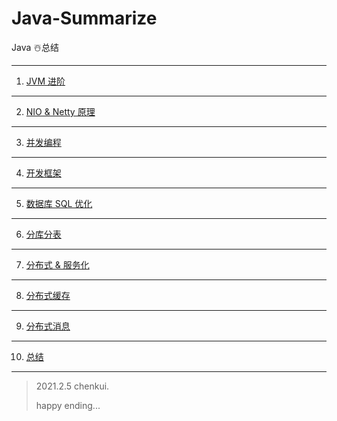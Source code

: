 # Java-Summarize


Java ☃️总结

---

1. [JVM 进阶](https://github.com/oliverschen/Java-Summarize/blob/main/doc/JVM.md)

---

2. [NIO & Netty 原理](https://github.com/oliverschen/Java-Summarize/blob/main/doc/NIO.md)

---

3. [并发编程](https://github.com/oliverschen/Java-Summarize/blob/main/doc/并发编程.md)

---

4. [开发框架](https://github.com/oliverschen/Java-Summarize/blob/main/doc/框架.md)

---

5. [数据库 SQL 优化](https://github.com/oliverschen/Java-Summarize/blob/main/doc/MySql.md)

---

6. [分库分表](https://github.com/oliverschen/Java-Summarize/blob/main/doc/分库分表.md)

---

7. [分布式 & 服务化](https://github.com/oliverschen/Java-Summarize/blob/main/doc/micro-service.md)

---

8. [分布式缓存]()

---

9. [分布式消息]()

---

10. [总结]()

---

> 2021.2.5  chenkui.
>
> happy ending...			

